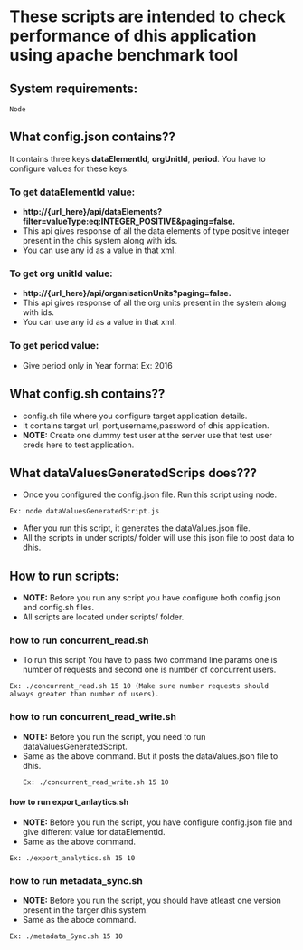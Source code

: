 # These scripts are intended to check performance of dhis application using apache benchmark tool

## **System requirements:**
  ```
  Node
  ```
## What config.json contains??
It contains three keys **dataElementId**, **orgUnitId**, **period**. You have to configure values for these keys.
### To get dataElementId value:
  * **http://{url_here}/api/dataElements?filter=valueType:eq:INTEGER_POSITIVE&paging=false.**
  * This api gives response of all the data elements of type positive integer present in the dhis system along with ids.
  * You can use any id as a value in that xml.
### To get org unitId value:
  * **http://{url_here}/api/organisationUnits?paging=false.**
  * This api gives response of all the org units present in the system along with ids.
  * You can use any id as a value in that xml.
### To get period value:
  * Give period only in Year format Ex: 2016

## What config.sh contains??
  * config.sh file where you configure target application details.
  * It contains target url, port,username,password of dhis application.
  * **NOTE:** Create one dummy test user at the server use that test user creds here to test application.

## What dataValuesGeneratedScrips does???
  * Once you configured the config.json file. Run this script using node.
  ```
  Ex: node dataValuesGeneratedScript.js
```
 * After you run this script, it generates the dataValues.json file.
 * All the scripts in under scripts/ folder will use this json file to post data to dhis.

## How to run scripts:
 * **NOTE:** Before you run any script you have configure both config.json and config.sh files.
 * All scripts are located under scripts/ folder.

### how to run concurrent_read.sh
 * To run this script You have to pass two command line params one is number of requests and second one is number of concurrent users.
 ```
Ex: ./concurrent_read.sh 15 10 (Make sure number requests should always greater than number of users).
```
### how to run concurrent_read_write.sh
* **NOTE:** Before you run the script, you need to run dataValuesGeneratedScript.
* Same as the above command. But it posts the dataValues.json file to dhis.
  ```
  Ex: ./concurrent_read_write.sh 15 10
  ```

#### how to run export_anlaytics.sh
* **NOTE:** Before you run the script, you have configure config.json file and give different value for dataElementId.
* Same as the above command.
```
Ex: ./export_analytics.sh 15 10
```
### how to run metadata_sync.sh
* **NOTE:** Before you run the script, you should have atleast one version present in the targer dhis system.
* Same as the aboce command.
```
Ex: ./metadata_Sync.sh 15 10
```


